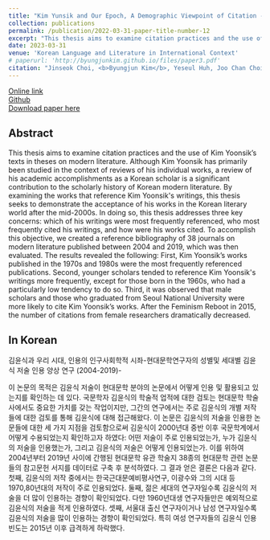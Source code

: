 ```yaml
---
title: "Kim Yunsik and Our Epoch, A Demographic Viewpoint of Citation - Korean Modern Literature Researchers' Citation Patterns of Kim Yunsik's Writings by Gender and Generation, 2004-2019"
collection: publications
permalink: /publication/2022-03-31-paper-title-number-12
excerpt: "This thesis aims to examine citation practices and the use of Kim Yoonsik’s texts in theses on modern literature. The thesis addresses three key concerns: which of his writings were most frequently referenced, who most frequently cited his writings, and how were his works cited."
date: 2023-03-31
venue: 'Korean Language and Literature in International Context'
# paperurl: 'http://byungjunkim.github.io/files/paper3.pdf'
citation: "Jinseok Choi, <b>Byungjun Kim</b>, Yeseul Huh, Joo Chan Choi, and Hoduk Hwang. (2023). &quot;Kim Yunsik and Our Epoch, A Demographic Viewpoint of Citation - Korean Modern Literature Researchers' Citation Patterns of Kim Yunsik's Writings by Gender and Generation, 2004-2019.&quot; <i>Korean Language and Literature in International Context</i>. 96."
---
```

[Online link](https://doi.org/10.31147/IALL.96.12)  
[Github](https://github.com/ByungjunKim/CRKMLS)  
[Download paper here](http://byungjunkim.github.io/files/paper12.pdf)

## Abstract
This thesis aims to examine citation practices and the use of Kim Yoonsik’s texts in theses on modern literature. Although Kim Yoonsik has primarily been studied in the context of reviews of his individual works, a review of his academic accomplishments as a Korean scholar is a significant contribution to the scholarly history of Korean modern literature. By examining the works that reference Kim Yoonsik's writings, this thesis seeks to demonstrate the acceptance of his works in the Korean literary world after the mid-2000s. In doing so, this thesis addresses three key concerns: which of his writings were most frequently referenced, who most frequently cited his writings, and how were his works cited. To accomplish this objective, we created a reference bibliography of 38 journals on modern literature published between 2004 and 2019, which was then evaluated. The results revealed the following: First, Kim Yoonsik’s works published in the 1970s and 1980s were the most frequently referenced publications. Second, younger scholars tended to reference Kim Yoonsik's writings more frequently, except for those born in the 1960s, who had a particularly low tendency to do so. Third, it was observed that male scholars and those who graduated from Seoul National University were more likely to cite Kim Yoonsik’s works. After the Feminism Reboot in 2015, the number of citations from female researchers dramatically decreased.

## In Korean
김윤식과 우리 시대, 인용의 인구사회학적 시좌-현대문학연구자의 성별및 세대별 김윤식 저술 인용 양상 연구 (2004-2019)-

이 논문의 목적은 김윤식 저술이 현대문학 분야의 논문에서 어떻게 인용 및 활용되고 있는지를 확인하는 데 있다. 국문학자 김윤식의 학술적 업적에 대한 검토는 현대문학 학술사에서도 중요한 가치를 갖는 작업이지만, 그간의 연구에서는 주로 김윤식의 개별 저작들에 대한 검토를 통해 김윤식에 대해 접근해왔다. 이 논문은 김윤식의 저술을 인용한 논문들에 대한 세 가지 지점을 검토함으로써 김윤식이 2000년대 중반 이후 국문학계에서 어떻게 수용되었는지 확인하고자 하였다: 어떤 저술이 주로 인용되었는가, 누가 김윤식의 저술을 인용했는가, 그리고 김윤식의 저술은 어떻게 인용되었는가. 이를 위하여 2004년부터 2019년 사이에 간행된 현대문학 유관 학술지 38종의 현대문학 관련 논문들의 참고문헌 서지를 데이터로 구축 후 분석하였다. 그 결과 얻은 결론은 다음과 같다. 첫째, 김윤식의 저작 중에서는 한국근대문예비평사연구, 이광수와 그의 시대 등 1970,80년대의 저작이 주로 인용되었다. 둘째, 젊은 세대의 연구자일수록 김윤식의 저술을 더 많이 인용하는 경향이 확인되었다. 다만 1960년대생 연구자들만은 예외적으로 김윤식의 저술을 적게 인용하였다. 셋째, 서울대 출신 연구자이거나 남성 연구자일수록 김윤식의 저술을 많이 인용하는 경향이 확인되었다. 특히 여성 연구자들의 김윤식 인용 빈도는 2015년 이후 급격하게 하락했다.